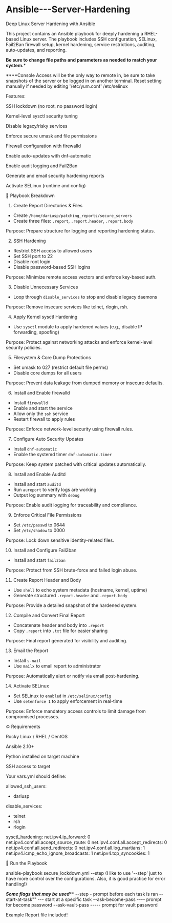 # Ansible---Server-Hardening
Deep Linux Server Hardening with Ansible

This project contains an Ansible playbook for deeply hardening a RHEL-based Linux server. The playbook includes SSH configuration, SELinux, Fail2Ban firewall setup, kernel hardening, service restrictions, auditing, auto-updates, and reporting.

 ****Be sure to change file paths and parameters as needed to match your system.*****

 
 ****Console Access will be the only way to remote in, be sure to take snapshots of the server or be logged in on another terminal. Reset setting manually if needed by editing '/etc/yum.conf' /etc/selinux

Features:

SSH lockdown (no root, no password login)

Kernel-level sysctl security tuning

Disable legacy/risky services

Enforce secure umask and file permissions

Firewall configuration with firewalld

Enable auto-updates with dnf-automatic

Enable audit logging and Fail2Ban

Generate and email security hardening reports

Activate SELinux (runtime and config)

🔧 Playbook Breakdown

1. Create Report Directories & Files

- Create `/home/dariusp/patching_reports/secure_servers`
- Create three files: `.report`, `.report.header`, `.report.body`

Purpose: Prepare structure for logging and reporting hardening status.

2. SSH Hardening

- Restrict SSH access to allowed users
- Set SSH port to 22
- Disable root login
- Disable password-based SSH logins

Purpose: Minimize remote access vectors and enforce key-based auth.

3. Disable Unnecessary Services

- Loop through `disable_services` to stop and disable legacy daemons

Purpose: Remove insecure services like telnet, rlogin, rsh.

4. Apply Kernel sysctl Hardening

- Use `sysctl` module to apply hardened values (e.g., disable IP forwarding, spoofing)

Purpose: Protect against networking attacks and enforce kernel-level security policies.

5. Filesystem & Core Dump Protections

- Set umask to 027 (restrict default file perms)
- Disable core dumps for all users

Purpose: Prevent data leakage from dumped memory or insecure defaults.

6. Install and Enable firewalld

- Install `firewalld`
- Enable and start the service
- Allow only the `ssh` service
- Restart firewall to apply rules

Purpose: Enforce network-level security using firewall rules.

7. Configure Auto Security Updates

- Install `dnf-automatic`
- Enable the systemd timer `dnf-automatic.timer`

Purpose: Keep system patched with critical updates automatically.

8. Install and Enable Auditd

- Install and start `auditd`
- Run `aureport` to verify logs are working
- Output log summary with `debug`

Purpose: Enable audit logging for traceability and compliance.

9. Enforce Critical File Permissions

- Set `/etc/passwd` to 0644
- Set `/etc/shadow` to 0000

Purpose: Lock down sensitive identity-related files.

10. Install and Configure Fail2ban

- Install and start `fail2ban`

Purpose: Protect from SSH brute-force and failed login abuse.

11. Create Report Header and Body

- Use `shell` to echo system metadata (hostname, kernel, uptime)
- Generate structured `.report.header` and `.report.body`

Purpose: Provide a detailed snapshot of the hardened system.

12. Compile and Convert Final Report

- Concatenate header and body into `.report`
- Copy `.report` into `.txt` file for easier sharing

Purpose: Final report generated for visibility and auditing.

13. Email the Report

- Install `s-nail`
- Use `mailx` to email report to administrator

Purpose: Automatically alert or notify via email post-hardening.

14. Activate SELinux

- Set SELinux to `enabled` in `/etc/selinux/config`
- Use `setenforce 1` to apply enforcement in real-time

Purpose: Enforce mandatory access controls to limit damage from compromised processes.

⚙️ Requirements

Rocky Linux / RHEL / CentOS

Ansible 2.10+

Python installed on target machine

SSH access to target

Your vars.yml should define:

allowed_ssh_users:
  - dariusp

disable_services:
  - telnet
  - rsh
  - rlogin

sysctl_hardening:
  net.ipv4.ip_forward: 0
  net.ipv4.conf.all.accept_source_route: 0
  net.ipv4.conf.all.accept_redirects: 0
  net.ipv4.conf.all.send_redirects: 0
  net.ipv4.conf.all.log_martians: 1
  net.ipv4.icmp_echo_ignore_broadcasts: 1
  net.ipv4.tcp_syncookies: 1

🚀 Run the Playbook

ansible-playbook secure_lockdown.yml --step (I like to use '--step' just to have more control over the configurations. Also, it is good practice for error handling!)

***Some flags that may be used*****
--step - prompt before each task is ran
--start-at-task"" --- start at a specific task
--ask-become-pass ---- prompt for become password
--ask-vault-pass ----- prompt for vault password





Example Report file included!

